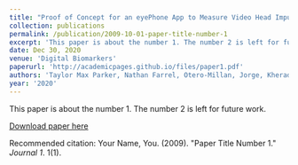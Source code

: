 ```yaml
---
title: "Proof of Concept for an eyePhone App to Measure Video Head Impulses"
collection: publications
permalink: /publication/2009-10-01-paper-title-number-1
excerpt: 'This paper is about the number 1. The number 2 is left for future work.'
date: Dec 30, 2020
venue: 'Digital Biomarkers'
paperurl: 'http://academicpages.github.io/files/paper1.pdf'
authors: 'Taylor Max Parker, Nathan Farrel, Otero-Millan, Jorge, Kheradmand, Amir, McClenney, Ayodele, Newman-Toker, David'
year: '2020'
---
```

This paper is about the number 1. The number 2 is left for future work.

[Download paper here](http://academicpages.github.io/files/paper1.pdf)

Recommended citation: Your Name, You. (2009). "Paper Title Number 1." <i>Journal 1</i>. 1(1).

